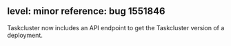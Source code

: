 level: minor
reference: bug 1551846
---
Taskcluster now includes an API endpoint to get the Taskcluster version of a
deployment.
